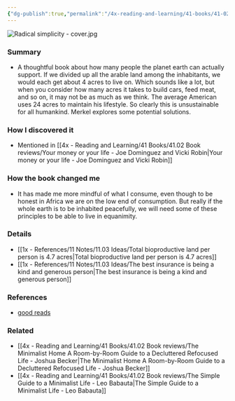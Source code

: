 ```yaml
---
{"dg-publish":true,"permalink":"/4x-reading-and-learning/41-books/41-02-book-reviews/radical-simplicity-small-footprints-on-a-finite-earth-jim-merkel/","title":"Radical Simplicity - Small Footprints on a Finite Earth - Jim Merkel","created":"2024-02-14T20:17:40.640+03:00","updated":"2025-09-23T06:01:57.211+03:00"}
---
```


![Radical simplicity - cover.jpg](/img/user/4x%20-%20Reading%20and%20Learning/41%20Books/41.03%20Cover%20images/Radical%20simplicity%20-%20cover.jpg)
### Summary
- A thoughtful book about how many people the planet earth can actually support. If we divided up all the arable land among the inhabitants, we would each get about 4 acres to live on. Which sounds like a lot, but when you consider how many acres it takes to build cars, feed meat, and so on, it may not be as much as we think. The average American uses 24 acres to maintain his lifestyle. So clearly this is unsustainable for all humankind. Merkel explores some potential solutions.

### How I discovered it
- Mentioned in [[4x - Reading and Learning/41 Books/41.02 Book reviews/Your money or your life - Joe Dominguez and Vicki Robin\|Your money or your life - Joe Dominguez and Vicki Robin]]

### How the book changed me
- It has made me more mindful of what I consume, even though to be honest in Africa we are on the low end of consumption. But really if the whole earth is to be inhabited peacefully, we will need some of these principles to be able to live in equanimity.

### Details
- [[1x - References/11 Notes/11.03 Ideas/Total bioproductive land per person is 4.7 acres\|Total bioproductive land per person is 4.7 acres]]
- [[1x - References/11 Notes/11.03 Ideas/The best insurance is being a kind and generous person\|The best insurance is being a kind and generous person]]

### References
- [good reads](https://www.goodreads.com/book/show/411690.Radical_Simplicity)

### Related
- [[4x - Reading and Learning/41 Books/41.02 Book reviews/The Minimalist Home A Room-by-Room Guide to a Decluttered Refocused Life - Joshua Becker\|The Minimalist Home A Room-by-Room Guide to a Decluttered Refocused Life - Joshua Becker]]
- [[4x - Reading and Learning/41 Books/41.02 Book reviews/The Simple Guide to a Minimalist Life - Leo Babauta\|The Simple Guide to a Minimalist Life - Leo Babauta]]
